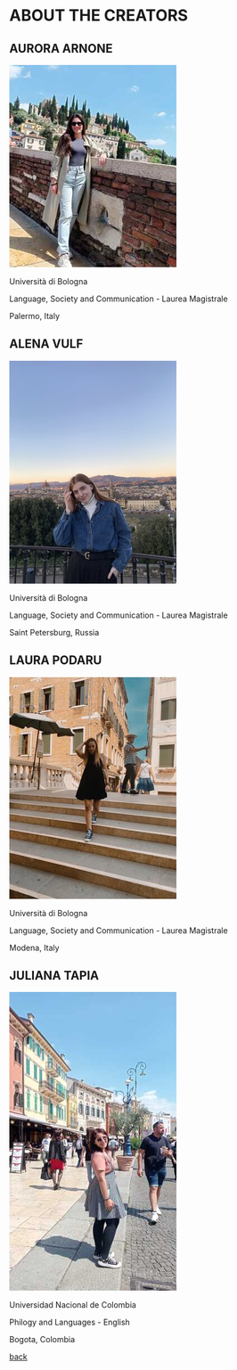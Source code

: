 # ABOUT THE CREATORS

## AURORA ARNONE

![AURORA](AuroraArnone.jpeg)

Università di Bologna

Language, Society and Communication - Laurea Magistrale

Palermo, Italy

## ALENA VULF

![ALENA](AlenaVulf.jpg)

Università di Bologna

Language, Society and Communication - Laurea Magistrale

Saint Petersburg, Russia

## LAURA PODARU

![LAURA](LauraPodaru.jpeg)

Università di Bologna

Language, Society and Communication - Laurea Magistrale

Modena, Italy

## JULIANA TAPIA

![JULIANA](JulianaTapia.jpeg)

Universidad Nacional de Colombia

Philogy and Languages - English

Bogota, Colombia


[back](./)
